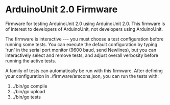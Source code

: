 ArduinoUnit 2.0 Firmware
========================

Firmware for testing ArduinoUnit 2.0 using ArduinoUnit 2.0.  This firmware
is of interest to developers of ArduinoUnit, not developers using ArduinoUnit.

The firmware is interactive --- you must choose a test configuration before
running some tests.  You can execute the default configuration by typing
'run' in the serial port monitor (9600 baud, send Newlines), but you can
interactively select and remove tests, and adjust overall verbosity before
running the active tests.

A family of tests can automatically be run with this firmware.
After defining your configuration in ./firmware/arscons.json, you can run
the tests with:

1. ./bin/go compile
1. ./bin/go upload
1. ./bin/go tests

